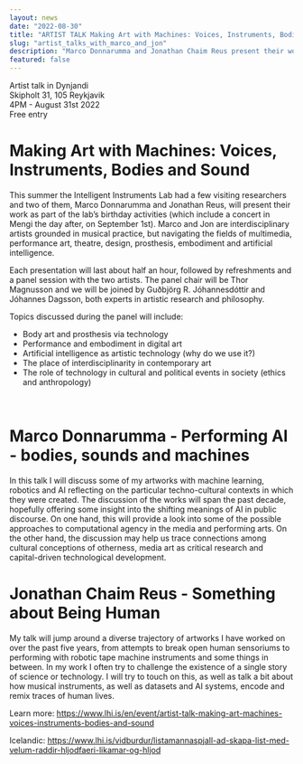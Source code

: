 ```yaml
---
layout: news
date: "2022-08-30"
title: "ARTIST TALK Making Art with Machines: Voices, Instruments, Bodies and Sound"
slug: "artist_talks_with_marco_and_jon"
description: "Marco Donnarumma and Jonathan Chaim Reus present their works"
featured: false
---
```


<script>
import CaptionedImage from "../../components/Images/CaptionedImage.svelte"
</script>

Artist talk in Dynjandi<br />
Skipholt 31, 105 Reykjavik<br />
4PM - August 31st 2022 <br />
Free entry

<CaptionedImage
src="news/marco_jon_LHI.jpg"
alt="Two people standing in front of a yellow shelving system."
caption="Marco Donnarumma and Jonathan Chaim Reus at the IIL's Yellow Lab"/>

# Making Art with Machines: Voices, Instruments, Bodies and Sound

This summer the Intelligent Instruments Lab had a few visiting researchers and two of them, Marco Donnarumma and Jonathan Reus, will present their work as part of the lab’s birthday activities (which include a concert in Mengi the day after, on September 1st). Marco and Jon are interdisciplinary artists grounded in musical practice, but navigating the fields of multimedia, performance art, theatre, design, prosthesis, embodiment and artificial intelligence.

Each presentation will last about half an hour, followed by refreshments and a panel session with the two artists. The panel chair will be Thor Magnusson and we will be joined by Guðbjörg R. Jóhannesdóttir and Jóhannes Dagsson, both experts in artistic research and philosophy. <br />

Topics discussed during the panel will include:

- Body art and prosthesis via technology
- Performance and embodiment in digital art
- Artificial intelligence as artistic technology (why do we use it?)
- The place of interdisciplinarity in contemporary art
- The role of technology in cultural and political events in society (ethics and anthropology) 

<br />

# Marco Donnarumma - Performing AI - bodies, sounds and machines

<CaptionedImage
src="news/marco_lores.jpg"
alt="Two performers on a black stage, dramatic dancing close to each other on the floor. Both have covered faces, one with a prosthetic and the other one with cloth."
caption="Marco Donnarumma will discuss his works, including Eingeweide"/>

In this talk I will discuss some of my artworks with machine learning, robotics and AI reflecting on the particular techno-cultural contexts in which they were created. The discussion of the works will span the past decade, hopefully offering some insight into the shifting meanings of AI in public discourse. On one hand, this will provide a look into some of the possible approaches to computational agency in the media and performing arts. On the other hand, the discussion may help us trace connections among cultural conceptions of otherness, media art as critical research and capital-driven technological development.
<br />

# Jonathan Chaim Reus - Something about Being Human

<CaptionedImage
src="news/jon_lores.jpg"
alt="A man surrounded by white fog, wearing a device on his head that moves his visual point of view from the front of the face to the sides of the head."
caption="Jonathan Reus Chaim will discuss his Sensory Cartographies project"/>

My talk will jump around a diverse trajectory of artworks I have worked on over the past five years, from attempts to break open human sensoriums to performing with robotic tape machine instruments and some things in between. In my work I often try to challenge the existence of a single story of science or technology. I will try to touch on this, as well as talk a bit about how musical instruments, as well as datasets and AI systems, encode and remix traces of human lives.
<br />

Learn more: 
https://www.lhi.is/en/event/artist-talk-making-art-machines-voices-instruments-bodies-and-sound

Icelandic:
https://www.lhi.is/vidburdur/listamannaspjall-ad-skapa-list-med-velum-raddir-hljodfaeri-likamar-og-hljod
